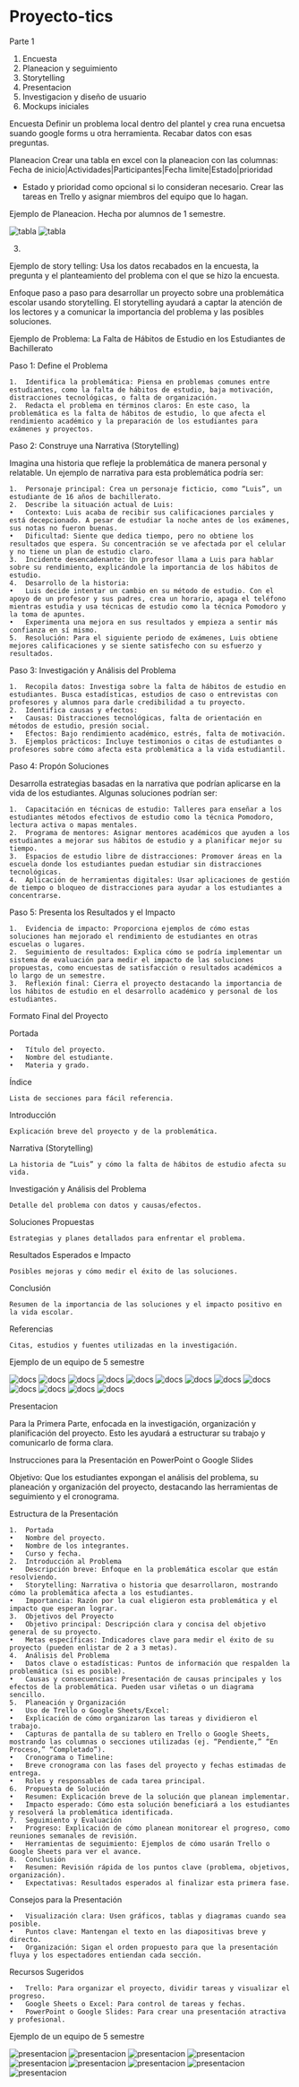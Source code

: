 # Proyecto-tics

Parte 1
1. Encuesta
2. Planeacion y seguimiento
3. Storytelling 
4. Presentacion
5. Investigacion y diseño de usuario
6. Mockups iniciales 

Encuesta 
Definir un problema local dentro del plantel y crea runa encuetsa suando google forms
u otra herramienta. Recabar datos con esas preguntas.

Planeacion
Crear una tabla en excel con la planeacion
con las columnas: Fecha de inicio|Actividades|Participantes|Fecha limite|Estado|prioridad
* Estado y prioridad como opcional si lo consideran necesario. 
Crear las tareas en Trello y asignar miembros del equipo que lo hagan.

Ejemplo de Planeacion. Hecha por alumnos de 1 semestre.

![tabla](./tabla1.png)
![tabla](./tabla2.png)

3. 
Ejemplo de story telling: 
Usa los datos recabados en la encuesta, la pregunta y el planteamiento del problema con 
el que se hizo la encuesta.

Enfoque paso a paso para desarrollar un proyecto sobre una problemática escolar usando storytelling. 
El storytelling ayudará a captar la atención de los lectores y a comunicar la importancia del problema y las posibles soluciones.

Ejemplo de Problema: La Falta de Hábitos de Estudio en los Estudiantes de Bachillerato

Paso 1: Define el Problema

	1.	Identifica la problemática: Piensa en problemas comunes entre estudiantes, como la falta de hábitos de estudio, baja motivación, distracciones tecnológicas, o falta de organización.
	2.	Redacta el problema en términos claros: En este caso, la problemática es la falta de hábitos de estudio, lo que afecta el rendimiento académico y la preparación de los estudiantes para exámenes y proyectos.

Paso 2: Construye una Narrativa (Storytelling)

Imagina una historia que refleje la problemática de manera personal y relatable. Un ejemplo de narrativa para esta problemática podría ser:

	1.	Personaje principal: Crea un personaje ficticio, como “Luis”, un estudiante de 16 años de bachillerato.
	2.	Describe la situación actual de Luis:
	•	Contexto: Luis acaba de recibir sus calificaciones parciales y está decepcionado. A pesar de estudiar la noche antes de los exámenes, sus notas no fueron buenas.
	•	Dificultad: Siente que dedica tiempo, pero no obtiene los resultados que espera. Su concentración se ve afectada por el celular y no tiene un plan de estudio claro.
	3.	Incidente desencadenante: Un profesor llama a Luis para hablar sobre su rendimiento, explicándole la importancia de los hábitos de estudio.
	4.	Desarrollo de la historia:
	•	Luis decide intentar un cambio en su método de estudio. Con el apoyo de un profesor y sus padres, crea un horario, apaga el teléfono mientras estudia y usa técnicas de estudio como la técnica Pomodoro y la toma de apuntes.
	•	Experimenta una mejora en sus resultados y empieza a sentir más confianza en sí mismo.
	5.	Resolución: Para el siguiente periodo de exámenes, Luis obtiene mejores calificaciones y se siente satisfecho con su esfuerzo y resultados.

Paso 3: Investigación y Análisis del Problema

	1.	Recopila datos: Investiga sobre la falta de hábitos de estudio en estudiantes. Busca estadísticas, estudios de caso o entrevistas con profesores y alumnos para darle credibilidad a tu proyecto.
	2.	Identifica causas y efectos:
	•	Causas: Distracciones tecnológicas, falta de orientación en métodos de estudio, presión social.
	•	Efectos: Bajo rendimiento académico, estrés, falta de motivación.
	3.	Ejemplos prácticos: Incluye testimonios o citas de estudiantes o profesores sobre cómo afecta esta problemática a la vida estudiantil.

Paso 4: Propón Soluciones

Desarrolla estrategias basadas en la narrativa que podrían aplicarse en la vida de los estudiantes. Algunas soluciones podrían ser:

	1.	Capacitación en técnicas de estudio: Talleres para enseñar a los estudiantes métodos efectivos de estudio como la técnica Pomodoro, lectura activa o mapas mentales.
	2.	Programa de mentores: Asignar mentores académicos que ayuden a los estudiantes a mejorar sus hábitos de estudio y a planificar mejor su tiempo.
	3.	Espacios de estudio libre de distracciones: Promover áreas en la escuela donde los estudiantes puedan estudiar sin distracciones tecnológicas.
	4.	Aplicación de herramientas digitales: Usar aplicaciones de gestión de tiempo o bloqueo de distracciones para ayudar a los estudiantes a concentrarse.

Paso 5: Presenta los Resultados y el Impacto

	1.	Evidencia de impacto: Proporciona ejemplos de cómo estas soluciones han mejorado el rendimiento de estudiantes en otras escuelas o lugares.
	2.	Seguimiento de resultados: Explica cómo se podría implementar un sistema de evaluación para medir el impacto de las soluciones propuestas, como encuestas de satisfacción o resultados académicos a lo largo de un semestre.
	3.	Reflexión final: Cierra el proyecto destacando la importancia de los hábitos de estudio en el desarrollo académico y personal de los estudiantes.

Formato Final del Proyecto

Portada

	•	Título del proyecto.
	•	Nombre del estudiante.
	•	Materia y grado.

Índice

	Lista de secciones para fácil referencia.

Introducción

	Explicación breve del proyecto y de la problemática.

Narrativa (Storytelling)

	La historia de “Luis” y cómo la falta de hábitos de estudio afecta su vida.

Investigación y Análisis del Problema

	Detalle del problema con datos y causas/efectos.

Soluciones Propuestas

	Estrategias y planes detallados para enfrentar el problema.

Resultados Esperados e Impacto

	Posibles mejoras y cómo medir el éxito de las soluciones.

Conclusión

	Resumen de la importancia de las soluciones y el impacto positivo en la vida escolar.

Referencias

	Citas, estudios y fuentes utilizadas en la investigación.

Ejemplo de un equipo de 5 semestre

![docs](./stor.png)
![docs](./story1.png)
![docs](./story2.png)
![docs](./story3.png)
![docs](./story4.png)
![docs](./story5.png)
![docs](./story6.png)
![docs](./story7.png)
![docs](./story8.png)
![docs](./story9.png)
![docs](./story10.png)
![docs](./story11.png)
![docs](./story12.png)

Presentacion

Para la Primera Parte, enfocada en la investigación, organización y planificación del proyecto. Esto les ayudará a estructurar su trabajo y comunicarlo de forma clara.

Instrucciones para la Presentación en PowerPoint o Google Slides

Objetivo: Que los estudiantes expongan el análisis del problema, su planeación y organización del proyecto, destacando las herramientas de seguimiento y el cronograma.

Estructura de la Presentación

	1.	Portada
	•	Nombre del proyecto.
	•	Nombre de los integrantes.
	•	Curso y fecha.
	2.	Introducción al Problema
	•	Descripción breve: Enfoque en la problemática escolar que están resolviendo.
	•	Storytelling: Narrativa o historia que desarrollaron, mostrando cómo la problemática afecta a los estudiantes.
	•	Importancia: Razón por la cual eligieron esta problemática y el impacto que esperan lograr.
	3.	Objetivos del Proyecto
	•	Objetivo principal: Descripción clara y concisa del objetivo general de su proyecto.
	•	Metas específicas: Indicadores clave para medir el éxito de su proyecto (pueden enlistar de 2 a 3 metas).
	4.	Análisis del Problema
	•	Datos clave o estadísticas: Puntos de información que respalden la problemática (si es posible).
	•	Causas y consecuencias: Presentación de causas principales y los efectos de la problemática. Pueden usar viñetas o un diagrama sencillo.
	5.	Planeación y Organización
	•	Uso de Trello o Google Sheets/Excel:
	•	Explicación de cómo organizaron las tareas y dividieron el trabajo.
	•	Capturas de pantalla de su tablero en Trello o Google Sheets, mostrando las columnas o secciones utilizadas (ej. “Pendiente,” “En Proceso,” “Completado”).
	•	Cronograma o Timeline:
	•	Breve cronograma con las fases del proyecto y fechas estimadas de entrega.
	•	Roles y responsables de cada tarea principal.
	6.	Propuesta de Solución
	•	Resumen: Explicación breve de la solución que planean implementar.
	•	Impacto esperado: Cómo esta solución beneficiará a los estudiantes y resolverá la problemática identificada.
	7.	Seguimiento y Evaluación
	•	Progreso: Explicación de cómo planean monitorear el progreso, como reuniones semanales de revisión.
	•	Herramientas de seguimiento: Ejemplos de cómo usarán Trello o Google Sheets para ver el avance.
	8.	Conclusión
	•	Resumen: Revisión rápida de los puntos clave (problema, objetivos, organización).
	•	Expectativas: Resultados esperados al finalizar esta primera fase.

Consejos para la Presentación

	•	Visualización clara: Usen gráficos, tablas y diagramas cuando sea posible.
	•	Puntos clave: Mantengan el texto en las diapositivas breve y directo.
	•	Organización: Sigan el orden propuesto para que la presentación fluya y los espectadores entiendan cada sección.

Recursos Sugeridos

	•	Trello: Para organizar el proyecto, dividir tareas y visualizar el progreso.
	•	Google Sheets o Excel: Para control de tareas y fechas.
	•	PowerPoint o Google Slides: Para crear una presentación atractiva y profesional.


Ejemplo de un equipo de 5 semestre

![presentacion](./pres1.png)
![presentacion](./pres2.png)
![presentacion](./pres3.png)
![presentacion](./pres4.png)
![presentacion](./pres5.png)
![presentacion](./pres6.png)
![presentacion](./pres7.png)
![presentacion](./pres8.png)
![presentacion](./pres9.png)
